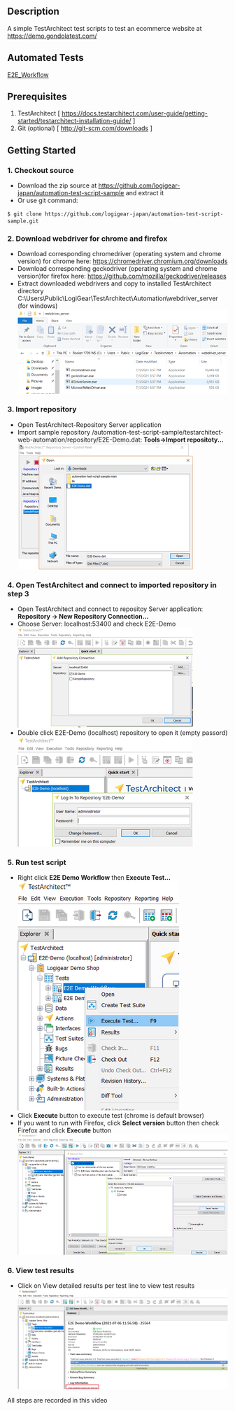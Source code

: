 ## Description
A simple TestArchitect test scripts to test an ecommerce website at https://demo.gondolatest.com/

## Automated Tests
[E2E_Workflow](./E2E_Workflow.md)

## Prerequisites
1.  TestArchitect [ https://docs.testarchitect.com/user-guide/getting-started/testarchitect-installation-guide/ ]
2.  Git (optional) [ http://git-scm.com/downloads ]

## Getting Started
### 1. Checkout source 
   - Download the zip source at https://github.com/logigear-japan/automation-test-script-sample and extract it
   - Or use git command: 
   ```console
   $ git clone https://github.com/logigear-japan/automation-test-script-sample.git
   ```
### 2. Download webdriver for chrome and firefox
- Download corresponding chromedriver (operating system and chrome version) for chrome here: https://chromedriver.chromium.org/downloads
- Download corresponding geckodriver (operating system and chrome version)for firefox here: https://github.com/mozilla/geckodriver/releases
- Extract downloaded webdrivers and copy to installed TestArchitect directory C:\Users\Public\LogiGear\TestArchitect\Automation\webdriver_server (for windows)
  ![](./images/webdriver_location.png)
### 3. Import repository 
- Open TestArchitect-Repository Server application
- Import sample repository /automation-test-script-sample/testarchitect-web-automation/repository/E2E-Demo.dat: **Tools->Import repositoty...**
  ![](./images/repository.png)

### 4. Open TestArchitect and connect to imported repository in step 3
- Open TestArchitect and connect to repositoy Server application: **Repository -> New Repository Connection...**
- Choose  Server: localhost:53400 and check E2E-Demo
  ![](./images/connect_repository.png) 
- Double click E2E-Demo (localhost) repository to open it (empty passord)
   ![](./images/open_repository.png)
### 5. Run test script
- Right click **E2E Demo Workflow** then **Execute Test...**
  ![](./images/run_ta.png)
- Click **Execute** button to execute test (chrome is default browser)
- If you want to run with Firefox, click **Select version** button then check Firefox and click **Execute** button
  ![](./images/select_firefox.png)
### 6. View test results
- Click on View detailed results per test line to view test results
  ![](./images/results.png)

All steps are recorded in this video